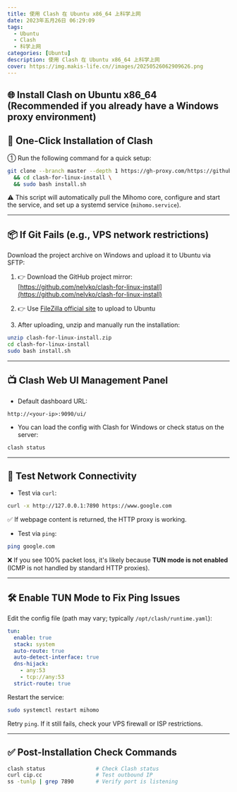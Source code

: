 ```yaml
---
title: 使用 Clash 在 Ubuntu x86_64 上科学上网
date: 2023年五月26日 06:29:09
tags: 
  - Ubuntu
  - Clash
  - 科学上网
categories: [Ubuntu]
description: 使用 Clash 在 Ubuntu x86_64 上科学上网
cover: https://img.makis-life.cn//images/20250526062909626.png
---
```




## 🌐 Install Clash on Ubuntu x86_64 (Recommended if you already have a Windows proxy environment)

## 🚀 One-Click Installation of Clash

① Run the following command for a quick setup:

```bash
git clone --branch master --depth 1 https://gh-proxy.com/https://github.com/nelvko/clash-for-linux-install.git \
  && cd clash-for-linux-install \
  && sudo bash install.sh
````

⚠️ This script will automatically pull the Mihomo core, configure and start the service, and set up a systemd service (`mihomo.service`).

---

## 📦 If Git Fails (e.g., VPS network restrictions)

Download the project archive on Windows and upload it to Ubuntu via SFTP:

1. 👉 Download the GitHub project mirror:
   [https://github.com/nelvko/clash-for-linux-install](https://github.com/nelvko/clash-for-linux-install)

2. 👉 Use [FileZilla official site](https://filezilla-project.org/download.php?type=client) to upload to Ubuntu

3. After uploading, unzip and manually run the installation:

```bash
unzip clash-for-linux-install.zip
cd clash-for-linux-install
sudo bash install.sh
```

---

## 📺 Clash Web UI Management Panel

* Default dashboard URL:

```
http://<your-ip>:9090/ui/
```

* You can load the config with Clash for Windows or check status on the server:

```bash
clash status
```

---

## 🧪 Test Network Connectivity

* Test via `curl`:

```bash
curl -x http://127.0.0.1:7890 https://www.google.com
```

✅ If webpage content is returned, the HTTP proxy is working.

* Test via `ping`:

```bash
ping google.com
```

❌ If you see 100% packet loss, it's likely because **TUN mode is not enabled** (ICMP is not handled by standard HTTP proxies).

---

## 🛠 Enable TUN Mode to Fix Ping Issues

Edit the config file (path may vary; typically `/opt/clash/runtime.yaml`):

```yaml
tun:
  enable: true
  stack: system
  auto-route: true
  auto-detect-interface: true
  dns-hijack:
    - any:53
    - tcp://any:53
  strict-route: true
```

Restart the service:

```bash
sudo systemctl restart mihomo
```

Retry `ping`. If it still fails, check your VPS firewall or ISP restrictions.

---

## ✅ Post-Installation Check Commands

```bash
clash status                # Check Clash status
curl cip.cc                 # Test outbound IP
ss -tunlp | grep 7890       # Verify port is listening
```